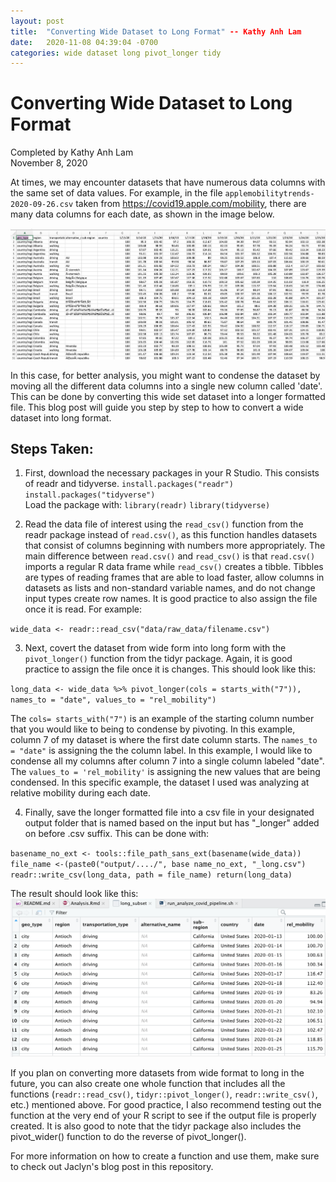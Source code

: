 ```yaml
---
layout: post
title:  "Converting Wide Dataset to Long Format" -- Kathy Anh Lam
date:   2020-11-08 04:39:04 -0700
categories: wide dataset long pivot_longer tidy
---
```

# Converting Wide Dataset to Long Format

Completed by Kathy Anh Lam              
November 8, 2020                      

At times, we may encounter datasets that have numerous data columns with the same set of data values. For example, in the file `applemobilitytrends-2020-09-26.csv` taken from https://covid19.apple.com/mobility, there are many data columns for each date, as shown in the image below.


![Raw Apple Mobility data](/assets/Apple-mobility-excel-sheet.png)


In this case, for better analysis, you might want to condense the dataset by moving all the different data columns into a single new column called 'date'. This can be done by converting this wide set dataset into a longer formatted file. This blog post will guide you step by step to how to convert a wide dataset into long format.

## Steps Taken:

1. First, download the necessary packages in your R Studio. This consists of readr and tidyverse.
`install.packages("readr")`
`install.packages("tidyverse")`              
Load the package with:
`library(readr)`
`library(tidyverse)`

2. Read the data file of interest using the `read_csv()` function from the readr package instead of `read.csv()`, as this function handles datasets that consist of columns beginning with numbers more appropriately. The main difference between `read.csv()` and `read_csv()` is that `read.csv()` imports a regular R data frame while `read_csv()` creates a tibble. Tibbles are types of reading frames that are able to load faster, allow columns in datasets as lists and non-standard variable names, and do not change input types create row names. It is good practice to also assign the file once it is read. For example:

`wide_data <- readr::read_csv("data/raw_data/filename.csv")`

3. Next, covert the dataset from wide form into long form with the `pivot_longer()` function from the tidyr package. Again, it is good practice to assign the file once it is changes. This should look like this:

`long_data <- wide_data %>%
pivot_longer(cols = starts_with("7")),
names_to = "date",
values_to = "rel_mobility")`

The `cols= starts_with("7")` is an example of the starting column number that you would like to being to condense by pivoting. In this example, column 7 of my dataset is where the first date column starts. The `names_to = "date"` is assigning the the column label. In this example, I would like to condense all my columns after column 7 into a single column labeled "date". The `values_to = 'rel_mobility'` is assigning the new values that are being condensed. In this specific example, the dataset I used was analyzing at relative mobility during each date.

4. Finally, save the longer formatted file into a csv file in your designated output folder that is named based on the input but has "_longer" added on before .csv suffix. This can be done with:

`basename_no_ext <- tools::file_path_sans_ext(basename(wide_data))
file_name <-(paste0("output/..../", base name_no_ext, "_long.csv")
readr::write_csv(long_data, path = file_name)
return(long_data)`

The result should look like this:
![Raw Apple Mobility data](/assets/longer-data.png)

If you plan on converting more datasets from wide format to long in the future, you can also create one whole function that includes all the functions (`readr::read_csv()`, `tidyr::pivot_longer()`, `readr::write_csv()`, etc.) mentioned above. For good practice, I also recommend testing out the function at the very end of your R script to see if the output file is properly created. It is also good to note that the tidyr package also includes the pivot_wider() function to do the reverse of pivot_longer().

For more information on how to create a function and use them, make sure to check out Jaclyn's blog post in this repository.
